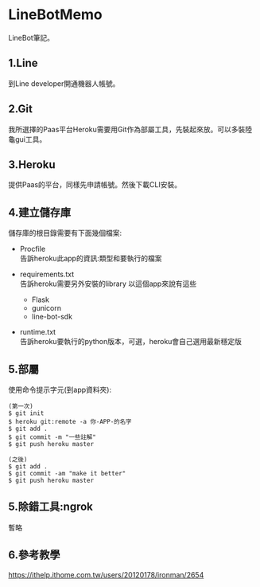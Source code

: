 # LineBotMemo
LineBot筆記。

## 1.Line
到Line developer開通機器人帳號。
## 2.Git
我所選擇的Paas平台Heroku需要用Git作為部屬工具，先裝起來放。可以多裝陸龜gui工具。
## 3.Heroku
提供Paas的平台，同樣先申請帳號。然後下載CLI安裝。
## 4.建立儲存庫
儲存庫的根目錄需要有下面幾個檔案:  
- Procfile  
告訴heroku此app的資訊:類型和要執行的檔案 
- requirements.txt  
告訴heroku需要另外安裝的library
以這個app來說有這些
    - Flask  
    - gunicorn
    - line-bot-sdk

- runtime.txt  
告訴heroku要執行的python版本，可選，heroku會自己選用最新穩定版
## 5.部屬
使用命令提示字元(到app資料夾):  
```
(第一次)
$ git init
$ heroku git:remote -a 你-APP-的名字
$ git add .
$ git commit -m "一些註解"
$ git push heroku master
```
```
(之後)
$ git add .
$ git commit -am "make it better"
$ git push heroku master
```
## 5.除錯工具:ngrok
暫略

## 6.參考教學
https://ithelp.ithome.com.tw/users/20120178/ironman/2654



